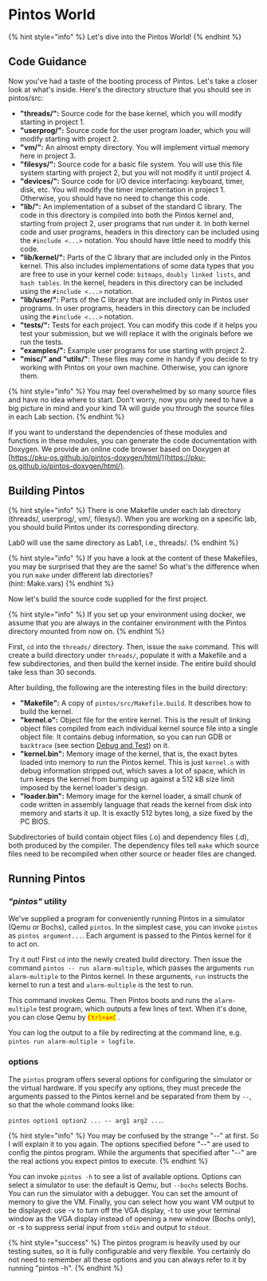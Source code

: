 # Pintos World

{% hint style="info" %}
Let's dive into the Pintos World!
{% endhint %}

## Code Guidance

Now you've had a taste of the booting process of Pintos. Let's take a closer look at what's inside. Here's the directory structure that you should see in pintos/src:

* **"threads/":** Source code for the base kernel, which you will modify starting in project 1.
* **"userprog/":** Source code for the user program loader, which you will modify starting with project 2.
* **"vm/":** An almost empty directory. You will implement virtual memory here in project 3.
* **"filesys/":** Source code for a basic file system. You will use this file system starting with project 2, but you will not modify it until project 4.
* **"devices/":** Source code for I/O device interfacing: keyboard, timer, disk, etc. You will modify the timer implementation in project 1. Otherwise, you should have no need to change this code.
* **"lib/":** An implementation of a subset of the standard C library. The code in this directory is compiled into both the Pintos kernel and, starting from project 2, user programs that run under it. In both kernel code and user programs, headers in this directory can be included using the `#include <...>` notation. You should have little need to modify this code.
* **"lib/kernel/":** Parts of the C library that are included only in the Pintos kernel. This also includes implementations of some data types that you are free to use in your kernel code: `bitmaps`, `doubly linked lists`, and `hash tables`. In the kernel, headers in this directory can be included using the `#include <...>` notation.
* **"lib/user/":** Parts of the C library that are included only in Pintos user programs. In user programs, headers in this directory can be included using the `#include <...>` notation.
* **"tests/":** Tests for each project. You can modify this code if it helps you test your submission, but we will replace it with the originals before we run the tests.
* **"examples/":** Example user programs for use starting with project 2.
* **"misc/" and "utils/"**: These files may come in handy if you decide to try working with Pintos on your own machine. Otherwise, you can ignore them.

{% hint style="info" %}
You may feel overwhelmed by so many source files and have no idea where to start. Don't worry, now you only need to have a big picture in mind and your kind TA will guide you through the source files in each Lab section.
{% endhint %}

If you want to understand the dependencies of these modules and functions in these modules, you can generate the code documentation with Doxygen. We provide an online code browser based on Doxygen at [https://pku-os.github.io/pintos-doxygen/html/](https://pku-os.github.io/pintos-doxygen/html/).

## Building Pintos

{% hint style="info" %}
There is one Makefile under each lab directory (threads/, userprog/, vm/, filesys/).  When you are working on a specific lab, you should build Pintos under its corresponding directory.&#x20;

Lab0 will use the same directory as Lab1, i.e., threads/. &#x20;
{% endhint %}

{% hint style="info" %}
If you have a look at the content of these Makefiles, you may be surprised that they are the same! So what's the difference when you run `make` under different lab directories? \
(hint: Make.vars)
{% endhint %}

Now let's build the source code supplied for the first project.&#x20;

{% hint style="info" %}
If you set up your environment using docker, we assume that you are always in the container environment with the Pintos directory mounted from now on.
{% endhint %}

First, `cd` into the `threads/` directory. Then, issue the `make` command. This will create a build directory under `threads/`, populate it with a Makefile and a few subdirectories, and then build the kernel inside. The entire build should take less than 30 seconds.

After building, the following are the interesting files in the build directory:

* **"Makefile":** A copy of `pintos/src/Makefile.build`. It describes how to build the kernel.
* **"kernel.o":** Object file for the entire kernel. This is the result of linking object files compiled from each individual kernel source file into a single object file. It contains debug information, so you can run GDB or `backtrace` (see section [Debug and Test](debug-and-test/)) on it.
* **"kernel.bin":** Memory image of the kernel, that is, the exact bytes loaded into memory to run the Pintos kernel. This is just `kernel.o` with debug information stripped out, which saves a lot of space, which in turn keeps the kernel from bumping up against a 512 kB size limit imposed by the kernel loader's design.
* **"loader.bin":** Memory image for the kernel loader, a small chunk of code written in assembly language that reads the kernel from disk into memory and starts it up. It is exactly 512 bytes long, a size fixed by the PC BIOS.

Subdirectories of build contain object files (.o) and dependency files (.d), both produced by the compiler. The dependency files tell `make` which source files need to be recompiled when other source or header files are changed.

## Running Pintos

### _"pintos"_ utility

We've supplied a program for conveniently running Pintos in a simulator (Qemu or Bochs), called `pintos`. In the simplest case, you can invoke `pintos` as `pintos argument...`. Each argument is passed to the Pintos kernel for it to act on.

Try it out! First `cd` into the newly created build directory. Then issue the command `pintos -- run alarm-multiple`, which passes the arguments `run alarm-multiple` to the Pintos kernel. In these arguments, `run` instructs the kernel to run a test and `alarm-multiple` is the test to run.

This command invokes Qemu. Then Pintos boots and runs the `alarm-multiple` test program, which outputs a few lines of text. When it's done, you can close Qemu by <mark style="color:red;">`Ctrl+a+C`</mark> .

You can log the output to a file by redirecting at the command line, e.g. `pintos run alarm-multiple > logfile`.

### options&#x20;

The `pintos` program offers several options for configuring the simulator or the virtual hardware. If you specify any options, they must precede the arguments passed to the Pintos kernel and be separated from them by `--`, so that the whole command looks like:

`pintos option1 option2 ... -- arg1 arg2 ...`.&#x20;

{% hint style="info" %}
You may be confused by the strange "--" at first. So I will explain it to you again. The options specified before "--" are used to config the pintos program. While the arguments that specified after "--" are the real actions you expect pintos to execute.
{% endhint %}

You can invoke `pintos -h` to see a list of available options. Options can select a simulator to use: the default is Qemu, but `--bochs` selects Bochs. You can run the simulator with a debugger. You can set the amount of memory to give the VM. Finally, you can select how you want VM output to be displayed: use -v to turn off the VGA display, -t to use your terminal window as the VGA display instead of opening a new window (Bochs only), or -s to suppress serial input from `stdin` and output to `stdout`.

{% hint style="success" %}
The pintos program is heavily used by our testing suites, so it is fully configurable and very flexible. You certainly do not need to remember all these options and you can always refer to it by running "pintos -h".
{% endhint %}

